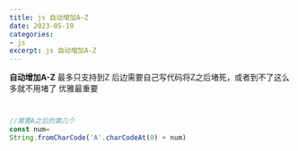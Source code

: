 ```yaml
---
title: js 自动增加A-Z
date: 2023-05-19
categories:
- js
excerpt: js 自动增加A-Z
---
```


**自动增加A-Z**
最多只支持到Z 后边需要自己写代码将Z之后堵死，或者到不了这么多就不用堵了
优雅最重要

```js


//需要A之后的第几个
const num=
String.fromCharCode('A'.charCodeAt(0) + num)


```